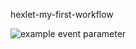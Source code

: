 hexlet-my-first-workflow

![example event parameter](https://docs.github.com/assets/cb-16218/mw-1440/images/help/repository/actions-workflow-status-badge.webp?event=push)
